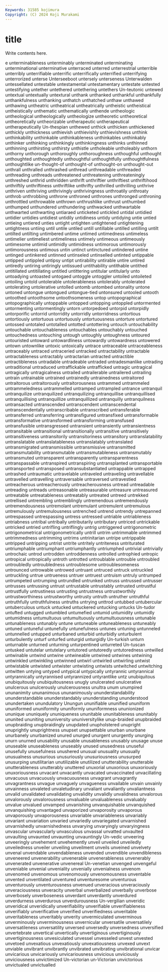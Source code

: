 ```yaml
---
Keywords: 31585 kojimura
Copyright: (C) 2024 Koji Murakami
---
```


# title

Write contents here.



e unterminableness unterminably unterminated unterminating unterminational unterminative unterraced unterred unterrestrial
unterrible unterribly unterrifiable unterrific unterrifically unterrified unterrifying unterrorized unterse Unterseeboot
untersely unterseness Unterwalden untessellated untestable untestamental untestamentary untestate untested untestifying
untether untethered untethering untethers Un-teutonic untewed untextual untextually untextural unthank
unthanked unthankful unthankfully unthankfulness unthanking unthatch unthatched unthaw unthawed unthawing
untheatric untheatrical untheatrically untheistic untheistical untheistically unthematic unthematically unthende untheologic
untheological untheologically untheologize untheoretic untheoretical untheoretically untheorizable untherapeutic untherapeutical untherapeutically
Un-thespian unthewed unthick unthicken unthickened unthickly unthickness unthievish unthievishly unthievishness
unthink unthinkability unthinkable unthinkableness unthinkables unthinkably unthinker unthinking unthinkingly unthinkingness
unthinks unthinned unthinning unthirsting unthirsty unthistle untholeable untholeably unthorn unthorny
unthorough unthoroughly unthoroughness unthoughful unthought unthoughted unthoughtedly unthoughtful unthoughtfully unthoughtfulness
unthoughtlike un-thought-of unthought-of unthought-on unthought-out unthrall unthralled unthrashed unthread unthreadable
unthreaded unthreading unthreads unthreatened unthreatening unthreateningly unthreshed unthrid unthridden unthrift
unthriftier unthriftiest unthriftihood unthriftily unthriftiness unthriftlike unthrifty unthrilled unthrilling unthrive
unthriven unthriving unthrivingly unthrivingness unthroatily unthroaty unthrob unthrobbing unthrone unthroned
unthrones unthronged unthroning unthrottled unthrowable unthrown unthrushlike unthrust unthumbed unthumped
unthundered unthundering unthwacked unthwartable unthwarted unthwarting untiaraed unticketed untickled untidal
untidied untidier untidies untidiest untidily untidiness untidy untidying untie untied
untieing untiered unties untight untighten untightened untightening untightness untiing until
untile untiled untill untillable untilled untilling untilt untilted untilting untimbered
untime untimed untimedness untimeless untimelier untimeliest untimeliness untimely untimeous untimeously
untimesome untimid untimidly untimidness untimorous untimorously untimorousness untimous untin untinct
untinctured untindered untine untinged untinkered untinned untinseled untinselled untinted untippable
untipped untippled untipsy untipt untirability untirable untire untired untiredly untiring
untiringly untissued untithability untithable untithed untitillated untitillating untitled untittering untitular
untitularly unto untoadying untoasted untogaed untoggle untoggler untoiled untoileted untoiling
untold untolerable untolerableness untolerably untolerated untolerating untolerative untolled untomb untombed
untonality untone untoned untongue untongued untongue-tied untonsured untooled untooth untoothed
untoothsome untoothsomeness untop untopographical untopographically untoppable untopped untopping untoppled untormented
untormenting untormentingly untorn untorpedoed untorpid untorpidly untorporific untorrid untorridity untorridly
untorridness untortious untortiously untortuous untortuously untortuousness untorture untortured untossed untotaled
untotalled untotted untottering untouch untouchability untouchable untouchableness untouchables untouchably untouched
untouchedness untouching untough untoughly untoughness untoured untouristed untoward untowardliness untowardly
untowardness untowered untown untownlike untoxic untoxically untrace untraceable untraceableness untraceably
untraced untraceried untracked untractability untractable untractableness untractably untractarian untracted untractible
untractibleness untradable untradeable untraded untradesmanlike untrading untraditional untraduced untraffickable untrafficked
untragic untragical untragically untragicalness untrailed untrailerable untrailered untrailing untrain untrainable
untrained untrainedly untrainedness untraitored untraitorous untraitorously untraitorousness untrammed untrammeled untrammeledness
untrammelled untramped untrampled untrance untranquil untranquilize untranquilized untranquilizing untranquillise untranquillised
untranquillising untranquillize untranquillized untranquilly untranquilness untransacted untranscended untranscendent untranscendental untranscendentally
untranscribable untranscribed untransferable untransferred untransferring untransfigured untransfixed untransformable untransformative untransformed
untransforming untransfused untransfusible untransgressed untransient untransiently untransientness untransitable untransitional untransitionally
untransitive untransitively untransitiveness untransitorily untransitoriness untransitory untranslatability untranslatable untranslatableness untranslatably
untranslated untransmigrated untransmissible untransmissive untransmitted untransmutability untransmutable untransmutableness untransmutably untransmuted
untransparent untransparently untransparentness untranspassable untranspired untranspiring untransplanted untransportable untransported untransposed
untransubstantiated untrappable untrapped untrashed untraumatic untravelable untraveled untraveling untravellable untravelled
untravelling untraversable untraversed untravestied untreacherous untreacherously untreacherousness untread untreadable untreading
untreads untreasonable untreasurable untreasure untreasured untreatable untreatableness untreatably untreated untreed
untrekked untrellised untrembling untremblingly untremendous untremendously untremendousness untremolant untremulant untremulent
untremulous untremulously untremulousness untrenched untrend untrendy untrepanned untrespassed untrespassing untress
untressed untriable untriableness untriabness untribal untribally untributarily untributary untriced untrickable
untricked untried untrifling untriflingly untrig untriggered untrigonometric untrigonometrical untrigonometrically untrill
untrim untrimmable untrimmed untrimmedness untrimming untrims untrinitarian untripe untrippable untripped
untripping untrist untrite untritely untriteness untriturated untriumphable untriumphant untriumphantly untriumphed
untrivial untrivially untrochaic untrod untrodden untroddenness untrolled untrophied untropic untropical
untropically untroth untrotted untroublable untrouble untroubled untroubledly untroubledness untroublesome untroublesomeness
untrounced untrowable untrowed untruant untruced untruck untruckled untruckling untrue untrueness
untruer untruest untruism untruly untrumped untrumpeted untrumping untrundled untrunked untruss
untrussed untrusser untrusses untrussing untrust untrustable untrustably untrusted untrustful untrustfully
untrustiness untrusting untrustness untrustworthily untrustworthiness untrustworthy untrusty untruth untruther untruthful
untruthfully untruthfulness untruths untrying unttrod untubbed untubercular untuberculous untuck untucked
untuckered untucking untucks Un-tudor untufted untugged untumbled untumefied untumid untumidity
untumidly untumidness untumultuous untumultuously untumultuousness untunable untunableness untunably untune untuneable
untuneableness untuneably untuned untuneful untunefully untunefulness untunes untuning untunneled untunnelled
untupped unturbaned unturbid unturbidly unturbulent unturbulently unturf unturfed unturgid unturgidly
Un-turkish unturn unturnable unturned unturning unturpentined unturreted Un-tuscan untusked untutelar
untutelary untutored untutoredly untutoredness untwilled untwinable untwind untwine untwineable untwined
untwines untwining untwinkled untwinkling untwinned untwirl untwirled untwirling untwist untwistable
untwisted untwister untwisting untwists untwitched untwitching untwitten untying untyped untypical
untypically untyrannic untyrannical untyrannically untyrannised untyrannized untyrantlike untz unubiquitous unubiquitously
unubiquitousness unugly unulcerated unulcerative unulcerous unulcerously unulcerousness unultra unum unumpired
ununanimity ununanimous ununanimously ununderstandability ununderstandable ununderstandably ununderstanding ununderstood unundertaken unundulatory
Unungun ununifiable ununified ununiform ununiformed ununiformity ununiformly ununiformness ununionized ununique
ununiquely ununiqueness ununitable ununitableness ununitably ununited ununiting ununiversity ununiversitylike unup-braided
unupbraided unupbraiding unupbraidingly unupdated unupholstered unupright unuprightly unuprightness unupset unupsettable
unurban unurbane unurbanely unurbanized unured unurged unurgent unurgently unurging unurn
unurned unusability unusable unusableness unusably unusage unuse unuseable unuseableness unuseably
unused unusedness unuseful unusefully unusefulness unushered unusual unusuality unusually unusualness
unusurious unusuriously unusuriousness unusurped unusurping unutilitarian unutilizable unutilized unutterability unutterable
unutterableness unutterably unuttered unuxorial unuxorious unuxoriously unuxoriousness unvacant unvacantly unvacated
unvaccinated unvacillating unvacuous unvacuously unvacuousness unvagrant unvagrantly unvagrantness unvague unvaguely
unvagueness unvailable unvain unvainly unvainness unvaleted unvaletudinary unvaliant unvaliantly unvaliantness
unvalid unvalidated unvalidating unvalidity unvalidly unvalidness unvalorous unvalorously unvalorousness unvaluable
unvaluableness unvaluably unvalue unvalued unvamped unvanishing unvanquishable unvanquished unvanquishing unvantaged
unvaporized unvaporosity unvaporous unvaporously unvaporousness unvariable unvariableness unvariably unvariant unvariation
unvaried unvariedly unvariegated unvarnished unvarnishedly unvarnishedness unvarying unvaryingly unvaryingness unvascular
unvascularly unvasculous unvassal unvatted unvaulted unvaulting unvaunted unvaunting unvauntingly Un-vedic
unveering unveeringly unvehement unvehemently unveil unveiled unveiledly unveiledness unveiler unveiling
unveilment unveils unveined unvelvety unvenal unvendable unvendableness unvended unvendible unvendibleness
unveneered unvenerability unvenerable unvenerableness unvenerably unvenerated unvenerative unvenereal Un-venetian unvenged
unvengeful unveniable unvenial unveniality unvenially unvenialness unvenom unvenomed unvenomous unvenomously
unvenomousness unventable unvented unventilated unventured unventuresome unventurous unventurously unventurousness unvenued
unveracious unveraciously unveraciousness unveracity unverbal unverbalized unverbally unverbose unverbosely unverboseness
unverdant unverdantly unverdured unverdurness unverdurous unverdurousness Un-vergilian unveridic unveridical unveridically
unverifiability unverifiable unverifiableness unverifiably unverificative unverified unverifiedness unveritable unveritableness unveritably
unverity unvermiculated unverminous unverminously unverminousness unvernicular unversatile unversatilely unversatileness unversatility
unversed unversedly unversedness unversified unvertebrate unvertical unvertically unvertiginous unvertiginously unvertiginousness
unvesiculated unvessel unvesseled unvest unvested unvetoed unvexatious unvexatiously unvexatiousness unvexed
unvext unviable unvibrant unvibrantly unvibrated unvibrating unvibrational unvicar unvicarious unvicariously
unvicariousness unvicious unviciously unviciousness unvictimized Un-victorian un-Victorian unvictorious unvictualed unvictualled
